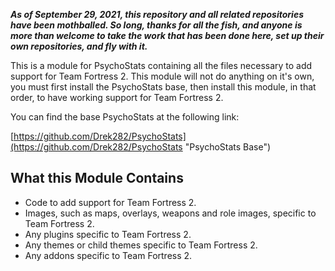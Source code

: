 ***As of September 29, 2021, this repository and all related repositories have been mothballed.  So long, thanks for all the fish, and anyone is more than welcome to take the work that has been done here, set up their own repositories, and fly with it.***

This is a module for PsychoStats containing all the files necessary to add support for Team Fortress 2.  This module will not do anything on it's own, you must first install the PsychoStats base, then install this module, in that order, to have working support for Team Fortress 2.

You can find the base PsychoStats at the following link:

[https://github.com/Drek282/PsychoStats](https://github.com/Drek282/PsychoStats "PsychoStats Base")


## **What this Module Contains**

* Code to add support for Team Fortress 2.
* Images, such as maps, overlays, weapons and role images, specific to Team Fortress 2.
* Any plugins specific to Team Fortress 2.
* Any themes or child themes specific to Team Fortress 2.
* Any addons specific to Team Fortress 2.
